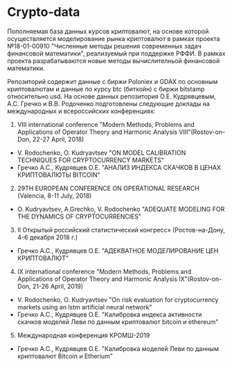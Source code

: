 # Crypto-data
Пополняемая база данных курсов криптовалют, на основе которой осуществляется моделирование рынка криптовалют в рамках проекта  №18-01-00910 "Численные методы решения современных задач финансовой математики", реализуемый при поддержке РФФИ. В рамках проекта разрабатываются новые методы вычислителньой финансовой математики.

Репозиторий содержит данные с биржи Poloniex и GDAX по основным криптовалютам и данные по курсу btc (биткойн) с биржи bitstamp 
относительно usd. На основе данных репозитория О.Е. Кудрявцевым, А.С. Гречко и В.В. Родоченко подготовлены следующие доклады на международных и всероссийских конференциях:
1. VIII international conference "Modern Methods, Problems and Applications of Operator Theory and Harmonic Analysis VIII"(Rostov-on-Don, 22-27 April, 2018) 
- V. Rodochenko, O. Kudryavtsev "ON MODEL CALIBRATION TECHNIQUES FOR CRYPTOCURRENCY MARKETS"
- Гречко А.С., Кудрявцев О.Е. "АНАЛИЗ ИНДЕКСА СКАЧКОВ В ЦЕНАХ КРИПТОВАЛЮТЫ BITCOIN"
2. 29TH EUROPEAN CONFERENCE ON OPERATIONAL RESEARCH (Valencia, 8-11 July, 2018)
- O. Kudryavtsev, A.Grechko, V. Rodochenko "ADEQUATE MODELING FOR THE DYNAMICS OF CRYPTOCURRENCIES"
3. II Открытый российский статистический конгресс» (Ростов-на-Дону, 4-6 декабря 2018 г.)
- Гречко А.С., Кудрявцев О.Е. "АДЕКВАТНОЕ МОДЕЛИРОВАНИЕ ЦЕН КРИПТОВАЛЮТ"
4. IX international conference "Modern Methods, Problems and Applications of Operator Theory and Harmonic Analysis IX"(Rostov-on-Don, 21-26 April, 2019) 
- V. Rodochenko, O. Kudryavtsev "On risk evaluation for cryptocurrency markets using an lstm artificial neural network"
- Гречко А.С., Кудрявцев О.Е. "Калибровка индекса активности скачков моделей Леви по данным криптовалют bitcoin и ethereum"
5. 	Международная конференция КРОМШ-2019
- Гречко А.С., Кудрявцев О.Е. "Калибровка моделей Леви по данным криптовалют Bitcoin и Etherium" 
